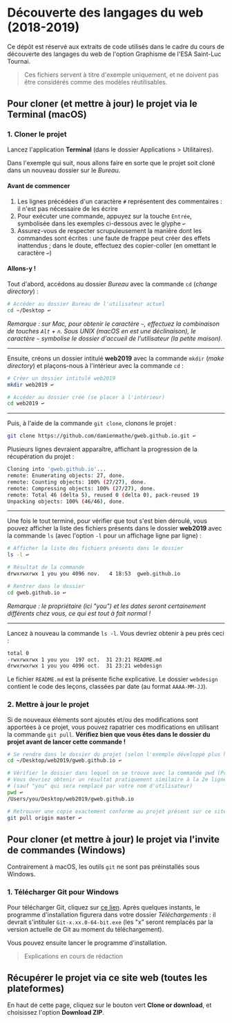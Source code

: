 # Découverte des langages du web (2018-2019)

Ce dépôt est réservé aux extraits de code utilisés dans le cadre du cours de découverte des langages du web de l'option Graphisme de l'ESA Saint-Luc Tournai.

> Ces fichiers servent à titre d'exemple uniquement, et ne doivent pas être considérés comme des modèles réutilisables.

## Pour cloner (et mettre à jour) le projet via le Terminal (macOS)

### 1. Cloner le projet

Lancez l'application **Terminal** (dans le dossier Applications > Utilitaires).

Dans l'exemple qui suit, nous allons faire en sorte que le projet soit cloné dans un nouveau dossier sur le *Bureau*.

#### Avant de commencer

1. Les lignes précédées d'un caractère `#` représentent des commentaires : il n'est pas nécessaire de les écrire
2. Pour exécuter une commande, appuyez sur la touche `Entrée`, symbolisée dans les exemples ci-dessous avec le glyphe `↩`
3. Assurez-vous de respecter scrupuleusement la manière dont les commandes sont écrites : une faute de frappe peut créer des effets inattendus ; dans le doute, effectuez des copier-coller (en omettant le caractère `↩`)


#### Allons-y !

Tout d'abord, accédons au dossier *Bureau* avec la commande `cd` (*change directory*) :

```bash
# Accéder au dossier Bureau de l'utilisateur actuel
cd ~/Desktop ↩
```

*Remarque : sur Mac, pour obtenir le caractère `~`, effectuez la combinaison de touches `Alt` + `n`. Sous UNIX (macOS en est une déclinaison), le caractère `~` symbolise le dossier d'accueil de l'utilisateur (la petite maison).*

---

Ensuite, créons un dossier intitulé **web2019** avec la commande `mkdir` (*make directory*) et plaçons-nous à l'intérieur avec la commande `cd` :

```bash
# Créer un dossier intitulé web2019
mkdir web2019 ↩

# Accéder au dossier créé (se placer à l'intérieur)
cd web2019 ↩
```

---

Puis, à l'aide de la commande `git clone`, clonons le projet :

```bash
git clone https://github.com/damienmathe/gweb.github.io.git ↩
```

Plusieurs lignes devraient apparaître, affichant la progression de la récupération du projet :

```bash
Cloning into 'gweb.github.io'...
remote: Enumerating objects: 27, done.
remote: Counting objects: 100% (27/27), done.
remote: Compressing objects: 100% (27/27), done.
remote: Total 46 (delta 5), reused 0 (delta 0), pack-reused 19
Unpacking objects: 100% (46/46), done.
```

---

Une fois le tout terminé, pour vérifier que tout s'est bien déroulé, vous pouvez afficher la liste des fichiers présents dans le dossier **web2019** avec la commande `ls` (avec l'option `-l` pour un affichage ligne par ligne) :

```bash
# Afficher la liste des fichiers présents dans le dossier
ls -l ↩

# Résultat de la commande
drwxrwxrwx 1 you you 4096 nov.   4 18:53  gweb.github.io

# Rentrer dans le dossier
cd gweb.github.io ↩
```

*Remarque : le propriétaire (ici "you") et les dates seront certainement différents chez vous, ce qui est tout à fait normal !*

---

Lancez à nouveau la commande `ls -l`. Vous devriez obtenir à peu près ceci :

```bash
total 0
-rwxrwxrwx 1 you you  197 oct.  31 23:21 README.md
drwxrwxrwx 1 you you 4096 oct.  31 23:21 webdesign
```

Le fichier `README.md` est la présente fiche explicative. Le dossier `webdesign` contient le code des leçons, classées par date (au format `AAAA-MM-JJ`).

### 2. Mettre à jour le projet

Si de nouveaux éléments sont ajoutés et/ou des modifications sont apportées à ce projet, vous pouvez rapatrier ces modifications en utilisant la commande `git pull`. **Vérifiez bien que vous êtes dans le dossier du projet avant de lancer cette commande !**

```bash
# Se rendre dans le dossier du projet (selon l'exemple développé plus haut)
cd ~/Desktop/web2019/gweb.github.io ↩

# Vérifier le dossier dans lequel on se trouve avec la commande pwd (Present Working Directory)
# Vous devriez obtenir un résultat pratiquement similaire à la 2e ligne
# (sauf "you" qui sera remplacé par votre nom d'utilisateur)
pwd ↩
/Users/you/Desktop/web2019/gweb.github.io

# Retrouver une copie exactement conforme au projet présent sur ce site
git pull origin master ↩
```

## Pour cloner (et mettre à jour) le projet via l'invite de commandes (Windows)

Contrairement à macOS, les outils `git` ne sont pas préinstallés sous Windows.

### 1. Télécharger Git pour Windows

Pour télécharger Git, cliquez sur [ce lien](https://git-scm.com/download/win). Après quelques instants, le programme d'installation figurera dans votre dossier *Téléchargements* : il devrait s'intituler `Git-x.xx.0-64-bit.exe` (les "x" seront remplacés par la version actuelle de Git au moment du téléchargement).

Vous pouvez ensuite lancer le programme d'installation.

> Explications en cours de rédaction

## Récupérer le projet via ce site web (toutes les plateformes)

En haut de cette page, cliquez sur le bouton vert **Clone or download**, et choisissez l'option **Download ZIP**.
